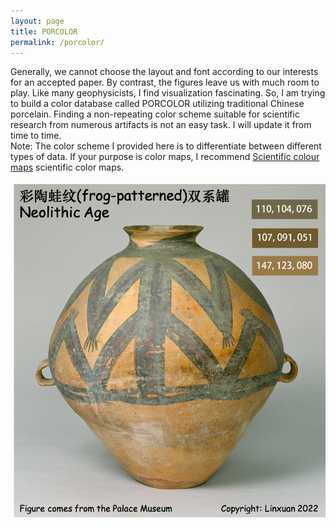 ```yaml
---
layout: page
title: PORCOLOR
permalink: /porcolor/
---
```


Generally, we cannot choose the layout and font according to our interests for an accepted paper. By contrast, the figures leave us with much room to play.
Like many geophysicists, I find visualization fascinating. So, I am trying to build a color database called PORCOLOR utilizing traditional Chinese porcelain. Finding a non-repeating color scheme suitable for scientific research from numerous artifacts is not an easy task. I will update it from time to time.
<br>
Note: The color scheme I provided here is to differentiate between different types of data. If your purpose is color maps, I recommend <a href="https://www.fabiocrameri.ch/colourmaps">Scientific colour maps</a>
scientific color maps.


![11](./PORCOLOR_UPLOAD/1.png)

